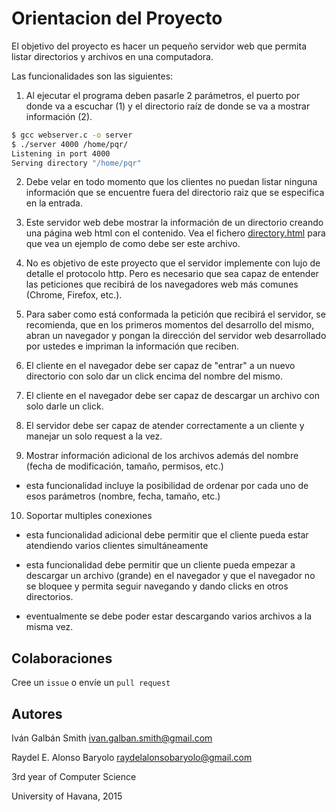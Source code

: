# Orientacion del Proyecto

El objetivo del proyecto es hacer un pequeño servidor web que permita listar directorios y archivos en una computadora.

Las funcionalidades son las siguientes:

1. Al ejecutar el programa deben pasarle 2 parámetros, el puerto por donde va a escuchar (1) y el directorio raíz de donde se va a mostrar información (2).

```bash
$ gcc webserver.c -o server
$ ./server 4000 /home/pqr/
Listening in port 4000
Serving directory "/home/pqr"
```

2. Debe velar en todo momento que los clientes no puedan listar ninguna información que se encuentre fuera del directorio raiz que se especifica en la entrada.

3. Este servidor web debe mostrar la información de un directorio creando una página web html con el contenido. Vea el fichero [directory.html](directory.html) para que vea un ejemplo de como debe ser este archivo.

4. No es objetivo de este proyecto que el servidor implemente con lujo de detalle el protocolo http. Pero es necesario que sea capaz de entender las peticiones que recibirá de los navegadores web más comunes (Chrome, Firefox, etc.).

5. Para saber como está conformada la petición que recibirá el servidor, se recomienda, que en los primeros momentos del desarrollo del mismo, abran un navegador y pongan la dirección del servidor web desarrollado por ustedes e impriman la información que reciben.

6. El cliente en el navegador debe ser capaz de "entrar" a un nuevo directorio con solo dar un click encima del nombre del mismo.

7. El cliente en el navegador debe ser capaz de descargar un archivo con solo darle un click.

8. El servidor debe ser capaz de atender correctamente a un cliente y manejar un solo request a la vez.

9. Mostrar información adicional de los archivos además del nombre (fecha de modificación, tamaño, permisos, etc.)

- esta funcionalidad incluye la posibilidad de ordenar por cada uno de esos parámetros (nombre, fecha, tamaño, etc.)

10. Soportar multiples conexiones

- esta funcionalidad adicional debe permitir que el cliente pueda estar atendiendo varios clientes simultáneamente

- esta funcionalidad debe permitir que un cliente pueda empezar a descargar un archivo (grande) en el navegador y que el navegador no se bloquee y permita seguir navegando y dando clicks en otros directorios.

- eventualmente se debe poder estar descargando varios archivos a la misma vez.

## Colaboraciones

Cree un `issue` o envíe un `pull request`

## Autores

Iván Galbán Smith <ivan.galban.smith@gmail.com>

Raydel E. Alonso Baryolo <raydelalonsobaryolo@gmail.com>

3rd year of Computer Science

University of Havana, 2015
